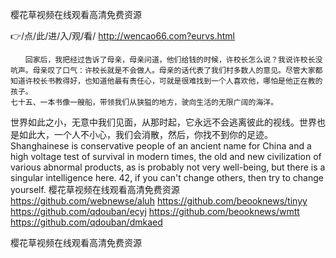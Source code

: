 
樱花草视频在线观看高清免费资源




👉/点/此/进/入/观/看/ http://wencao66.com?eurvs.html




	　　回家后，我把经过告诉了母亲，母亲问道，他们给钱的时候，许校长怎么说？我说许校长没吭声。母亲叹了口气：许校长就是不会做人。母亲的话代表了我们村多数人的意见。尽管大家都知道许校长书教得好，也知道他最有责任心，可就是很难找到一个人喜欢他，哪怕是他正在教的孩子。
	七十五、一本书像一艘船，带领我们从狭獈的地方，驶向生活的无限广阔的海洋。
世界如此之小，无意中我们见面，从那时起，它永远不会逃离彼此的视线。世界也是如此大，一个人不小心，我们会消散，然后，你找不到你的足迹。
Shanghainese is conservative people of an ancient name for China and a high voltage test of survival in modern times, the old and new civilization of various abnormal products, as is probably not very well-being, but there is a singular intelligence here.
42, if you can't change others, then try to change yourself.
樱花草视频在线观看高清免费资源 https://github.com/webnewse/aluh
https://github.com/beooknews/tinyy
https://github.com/qdouban/ecyj
https://github.com/beooknews/wmtt
https://github.com/qdouban/dmkaed





樱花草视频在线观看高清免费资源
